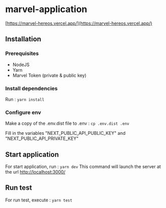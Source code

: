 # marvel-application

[https://marvel-hereos.vercel.app/](https://marvel-hereos.vercel.app/)

## Installation

### Prerequisites

- NodeJS
- Yarn
- Marvel Token (private & public key)

### Install dependencies

Run : `yarn install`

### Configure env

Make a copy of the .env.dist file to .env : `cp .env.dist .env`

Fill in the variables "NEXT_PUBLIC_API_PUBLIC_KEY" and "NEXT_PUBLIC_API_PRIVATE_KEY"

## Start application

For start application, run : `yarn dev`
This command will launch the server at the url [http://localhost:3000/](http://localhost:3000/)

## Run test

For run test, execute : `yarn test`
